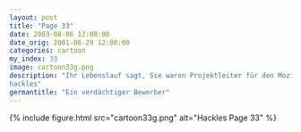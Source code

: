 ```yaml
---
layout: post
title: "Page 33"
date: 2003-08-06 12:00:00
date_orig: 2001-06-29 12:00:00
categories: cartoon
my_index: 33
image: cartoon33g.png
description: "Ihr Lebenslauf sagt, Sie waren Projektleiter für den Mozilla browser, den Apache Webserver und den Linux kernel Anscheinend haben Sie auch Amazon.com's patentiertes one-click shopping system entwickelt Wissen Sie ich bin nicht sicher, ob wir Ihnen trauen können Hey, wo ist meine Krawatte?
hackles"
germantitle: "Ein verdächtiger Bewerber"
---
```


{% include figure.html src="cartoon33g.png" alt="Hackles Page 33"  %}
